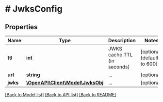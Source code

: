 # # JwksConfig

## Properties

Name | Type | Description | Notes
------------ | ------------- | ------------- | -------------
**ttl** | **int** | JWKS cache TTL (in seconds) | [optional] [default to 600]
**url** | **string** | ... | [optional]
**jwks** | [**\OpenAPI\Client\Model\JwksObj**](JwksObj.md) | ... | [optional]

[[Back to Model list]](../../README.md#models) [[Back to API list]](../../README.md#endpoints) [[Back to README]](../../README.md)
